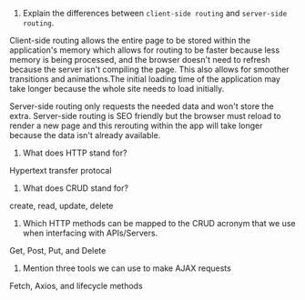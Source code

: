 1.  Explain the differences between `client-side routing` and `server-side routing`.

Client-side routing allows the entire page to be stored within the application's memory which allows for routing to be 
faster because less memory is being processed, and the browser doesn't need to refresh because the server isn't compiling the page.
This also allows for smoother transitions and animations.The initial loading time of the application may take longer because the whole
site needs to load initially.

Server-side routing only requests the needed data and won't store the extra. Server-side routing is SEO friendly but the browser must reload to render a new page and this rerouting within the app will take longer because the data isn't already available.

1.  What does HTTP stand for?

Hypertext transfer protocal

1.  What does CRUD stand for?

create, read, update, delete

1.  Which HTTP methods can be mapped to the CRUD acronym that we use when interfacing with APIs/Servers.

Get, Post, Put, and Delete

1.  Mention three tools we can use to make AJAX requests

Fetch, Axios, and lifecycle methods